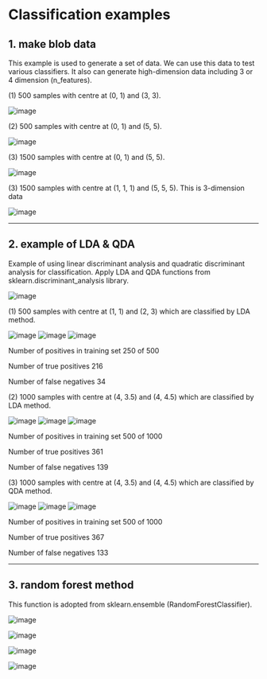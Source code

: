 # Classification examples

## 1. make blob data
This example is used to generate a set of data. We can use this data to test various classifiers.
It also can generate high-dimension data including 3 or 4 dimension (n_features).

(1) 500 samples with centre at (0, 1) and (3, 3).

![image](https://user-images.githubusercontent.com/26786836/163821487-4871ddc1-04f1-4ccc-99eb-941bcbe3dcea.png)

(2) 500 samples with centre at (0, 1) and (5, 5).

![image](https://user-images.githubusercontent.com/26786836/163821539-5f0f0fb7-f389-4bf8-92d0-d052d1bf3431.png)

(3) 1500 samples with centre at (0, 1) and (5, 5).

![image](https://user-images.githubusercontent.com/26786836/163821604-2aabef17-b14b-4377-b6bf-e500bd4997e4.png)

(3) 1500 samples with centre at (1, 1, 1) and (5, 5, 5). This is 3-dimension data

![image](https://user-images.githubusercontent.com/26786836/163821712-0dafebd3-9879-4cb4-b75e-e97162cf4ea2.png)

----------------------------------------------------------------------------------------------------------------------

## 2. example of LDA & QDA
Example of using linear discriminant analysis and quadratic discriminant analysis for classification.
Apply LDA and QDA functions from sklearn.discriminant_analysis library.

![image](https://user-images.githubusercontent.com/26786836/163823027-fb01b0f0-a3d4-4e37-9d5f-c9f77e582736.png)

(1) 500 samples with centre at (1, 1) and (2, 3) which are classified by LDA method. 

![image](https://user-images.githubusercontent.com/26786836/163823234-2fadff32-66cc-4f43-b3a8-b65995ed75dd.png)
![image](https://user-images.githubusercontent.com/26786836/163823257-ef8b8264-7e52-4026-9b2a-547aa8ac95a4.png)
![image](https://user-images.githubusercontent.com/26786836/163823268-73fc9672-2fdf-43bc-a1a2-b05b0bddc515.png)

Number of positives in training set 250  of  500

Number of true positives 216

Number of false negatives 34

(2) 1000 samples with centre at (4, 3.5) and (4, 4.5) which are classified by LDA method. 

![image](https://user-images.githubusercontent.com/26786836/163823423-a33285bd-6451-472d-9faf-f47ee90ac2b7.png)
![image](https://user-images.githubusercontent.com/26786836/163823433-68deba0a-a7fb-483c-ad32-d2c9bb371725.png)
![image](https://user-images.githubusercontent.com/26786836/163823443-337006a8-08a7-4d18-aae5-376ba5279d1f.png)

Number of positives in training set 500  of  1000

Number of true positives 361

Number of false negatives 139

(3) 1000 samples with centre at (4, 3.5) and (4, 4.5) which are classified by QDA method. 

![image](https://user-images.githubusercontent.com/26786836/163823561-e824a3c4-d891-4989-b4c8-a4c148ac1587.png)
![image](https://user-images.githubusercontent.com/26786836/163823587-74c2eb15-4ed7-4be6-a498-517d79d56eed.png)
![image](https://user-images.githubusercontent.com/26786836/163823601-c59e89b5-c9f1-4f9f-aab0-92eeb852bcfe.png)

Number of positives in training set 500  of  1000

Number of true positives 367

Number of false negatives 133

----------------------------------------------------------------------------------------------------------------------

## 3. random forest method
This function is adopted from sklearn.ensemble (RandomForestClassifier).

![image](https://user-images.githubusercontent.com/26786836/163825479-416a7f27-53c8-4ed5-b799-ea1e8d0f652b.png)

![image](https://user-images.githubusercontent.com/26786836/163825533-21e679f1-ed5c-4e27-936a-9817188255d1.png)

![image](https://user-images.githubusercontent.com/26786836/163825598-b0e7b72e-436c-4d18-b10a-307314b62e54.png)

![image](https://user-images.githubusercontent.com/26786836/163825680-9ff397c1-5809-4251-bd3a-0d875dcb260f.png)







